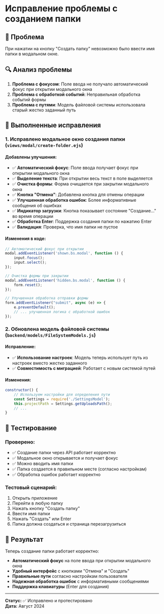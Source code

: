 # Исправление проблемы с созданием папки

## 🐛 Проблема
При нажатии на кнопку "Создать папку" невозможно было ввести имя папки в модальном окне.

## 🔍 Анализ проблемы
1. **Проблема с фокусом**: Поле ввода не получало автоматический фокус при открытии модального окна
2. **Проблема с обработкой событий**: Неправильная обработка событий формы
3. **Проблема с путями**: Модель файловой системы использовала старый жестко заданный путь

## 🔧 Выполненные исправления

### 1. Исправлено модальное окно создания папки (`views/modal/create-folder.ejs`)

#### Добавлены улучшения:
- ✅ **Автоматический фокус**: Поле ввода получает фокус при открытии модального окна
- ✅ **Выделение текста**: При открытии весь текст в поле выделяется
- ✅ **Очистка формы**: Форма очищается при закрытии модального окна
- ✅ **Кнопка "Отмена"**: Добавлена кнопка для отмены операции
- ✅ **Улучшенная обработка ошибок**: Более информативные сообщения об ошибках
- ✅ **Индикатор загрузки**: Кнопка показывает состояние "Создание..." во время операции
- ✅ **Обработка Enter**: Поддержка создания папки по нажатию Enter
- ✅ **Валидация**: Проверка, что имя папки не пустое

#### Изменения в коде:
```javascript
// Автоматический фокус при открытии
modal.addEventListener('shown.bs.modal', function () {
    input.focus();
    input.select();
});

// Очистка формы при закрытии
modal.addEventListener('hidden.bs.modal', function () {
    form.reset();
});

// Улучшенная обработка отправки формы
form.addEventListener("submit", async (e) => {
    e.preventDefault();
    // ... улучшенная логика с обработкой ошибок
});
```

### 2. Обновлена модель файловой системы (`backend/models/FileSystemModels.js`)

#### Исправление:
- ✅ **Использование настроек**: Модель теперь использует путь из настроек вместо жестко заданного
- ✅ **Совместимость с миграцией**: Работает с новым системой путей

#### Изменения:
```javascript
constructor() {
    // Используем настройки для определения пути
    const Settings = require('./SettingsModel');
    this.projectPath = Settings.getUploadsPath();
    // ...
}
```

## 🧪 Тестирование

### Проверено:
- ✅ Создание папки через API работает корректно
- ✅ Модальное окно открывается и получает фокус
- ✅ Можно вводить имя папки
- ✅ Папка создается в правильном месте (согласно настройкам)
- ✅ Обработка ошибок работает корректно

### Тестовый сценарий:
1. Открыть приложение
2. Перейти в любую папку
3. Нажать кнопку "Создать папку"
4. Ввести имя папки
5. Нажать "Создать" или Enter
6. Папка должна создаться и страница перезагрузиться

## 🎯 Результат

Теперь создание папки работает корректно:
- **Автоматический фокус** на поле ввода при открытии модального окна
- **Удобный интерфейс** с кнопками "Отмена" и "Создать"
- **Правильные пути** согласно настройкам пользователя
- **Надежная обработка ошибок** с информативными сообщениями
- **Поддержка клавиатуры** (Enter для создания)

---

**Статус:** ✅ Исправлено и протестировано  
**Дата:** Август 2024
